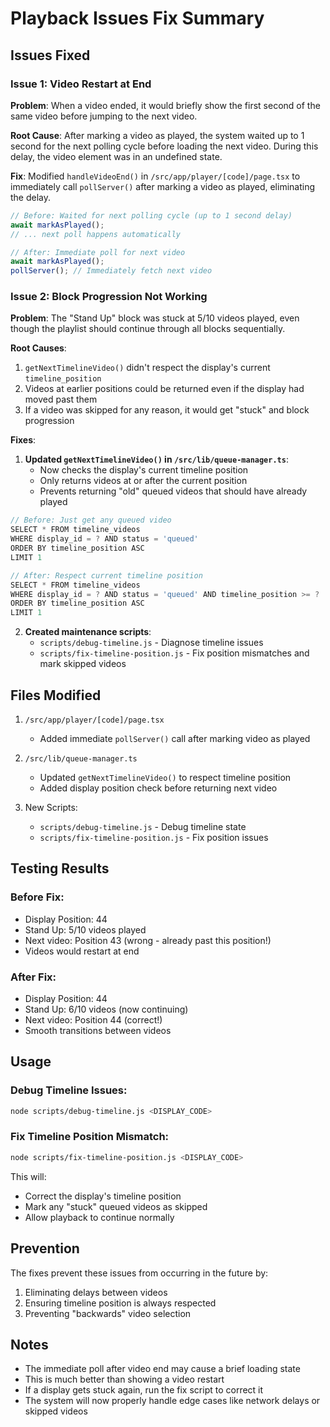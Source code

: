 # Playback Issues Fix Summary

## Issues Fixed

### Issue 1: Video Restart at End
**Problem**: When a video ended, it would briefly show the first second of the same video before jumping to the next video.

**Root Cause**: After marking a video as played, the system waited up to 1 second for the next polling cycle before loading the next video. During this delay, the video element was in an undefined state.

**Fix**: Modified `handleVideoEnd()` in `/src/app/player/[code]/page.tsx` to immediately call `pollServer()` after marking a video as played, eliminating the delay.

```typescript
// Before: Waited for next polling cycle (up to 1 second delay)
await markAsPlayed();
// ... next poll happens automatically

// After: Immediate poll for next video
await markAsPlayed();
pollServer(); // Immediately fetch next video
```

### Issue 2: Block Progression Not Working
**Problem**: The "Stand Up" block was stuck at 5/10 videos played, even though the playlist should continue through all blocks sequentially.

**Root Causes**:
1. `getNextTimelineVideo()` didn't respect the display's current `timeline_position`
2. Videos at earlier positions could be returned even if the display had moved past them
3. If a video was skipped for any reason, it would get "stuck" and block progression

**Fixes**:

1. **Updated `getNextTimelineVideo()` in `/src/lib/queue-manager.ts`**:
   - Now checks the display's current timeline position
   - Only returns videos at or after the current position
   - Prevents returning "old" queued videos that should have already played

```typescript
// Before: Just get any queued video
SELECT * FROM timeline_videos 
WHERE display_id = ? AND status = 'queued'
ORDER BY timeline_position ASC
LIMIT 1

// After: Respect current timeline position
SELECT * FROM timeline_videos 
WHERE display_id = ? AND status = 'queued' AND timeline_position >= ?
ORDER BY timeline_position ASC
LIMIT 1
```

2. **Created maintenance scripts**:
   - `scripts/debug-timeline.js` - Diagnose timeline issues
   - `scripts/fix-timeline-position.js` - Fix position mismatches and mark skipped videos

## Files Modified

1. `/src/app/player/[code]/page.tsx`
   - Added immediate `pollServer()` call after marking video as played

2. `/src/lib/queue-manager.ts`
   - Updated `getNextTimelineVideo()` to respect timeline position
   - Added display position check before returning next video

3. New Scripts:
   - `scripts/debug-timeline.js` - Debug timeline state
   - `scripts/fix-timeline-position.js` - Fix position issues

## Testing Results

### Before Fix:
- Display Position: 44
- Stand Up: 5/10 videos played
- Next video: Position 43 (wrong - already past this position!)
- Videos would restart at end

### After Fix:
- Display Position: 44
- Stand Up: 6/10 videos (now continuing)
- Next video: Position 44 (correct!)
- Smooth transitions between videos

## Usage

### Debug Timeline Issues:
```bash
node scripts/debug-timeline.js <DISPLAY_CODE>
```

### Fix Timeline Position Mismatch:
```bash
node scripts/fix-timeline-position.js <DISPLAY_CODE>
```

This will:
- Correct the display's timeline position
- Mark any "stuck" queued videos as skipped
- Allow playback to continue normally

## Prevention

The fixes prevent these issues from occurring in the future by:
1. Eliminating delays between videos
2. Ensuring timeline position is always respected
3. Preventing "backwards" video selection

## Notes

- The immediate poll after video end may cause a brief loading state
- This is much better than showing a video restart
- If a display gets stuck again, run the fix script to correct it
- The system will now properly handle edge cases like network delays or skipped videos

